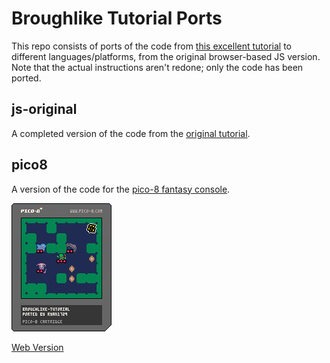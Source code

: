 # Broughlike Tutorial Ports

This repo consists of ports of the code from [this excellent tutorial](https://github.com/nluqo/broughlike-tutorial) to different languages/platforms, from the original browser-based JS version. Note that the actual instructions aren't redone; only the code has been ported.

## js-original

A completed version of the code from the [original tutorial](https://github.com/nluqo/broughlike-tutorial).

## pico8

A version of the code for the [pico-8 fantasy console](https://www.lexaloffle.com/pico-8.php).

![pico-8 png cartridge](./pico8/broughlike-tutorial.p8.png)

[Web Version](https://ryan1729.github.io/broughlike-tutorial-ports/pico-8.html)




